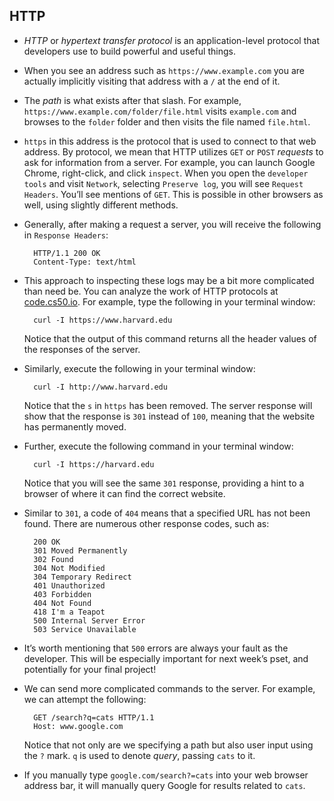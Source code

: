 ## HTTP

- _HTTP_ or _hypertext transfer protocol_ is an application-level protocol that developers use to build powerful and useful things.
- When you see an address such as `https://www.example.com` you are actually implicitly visiting that address with a `/` at the end of it.
- The _path_ is what exists after that slash. For example, `https://www.example.com/folder/file.html` visits `example.com` and browses to the `folder` folder and then visits the file named `file.html`.
- `https` in this address is the protocol that is used to connect to that web address. By protocol, we mean that HTTP utilizes `GET` or `POST` _requests_ to ask for information from a server. For example, you can launch Google Chrome, right-click, and click `inspect`. When you open the `developer tools` and visit `Network`, selecting `Preserve log`, you will see `Request Headers`. You’ll see mentions of `GET`. This is possible in other browsers as well, using slightly different methods.
- Generally, after making a request a server, you will receive the following in `Response Headers`:

        HTTP/1.1 200 OK
        Content-Type: text/html

- This approach to inspecting these logs may be a bit more complicated than need be. You can analyze the work of HTTP protocols at [code.cs50.io](https://code.cs50.io). For example, type the following in your terminal window:

        curl -I https://www.harvard.edu

  Notice that the output of this command returns all the header values of the responses of the server.

- Similarly, execute the following in your terminal window:

        curl -I http://www.harvard.edu

  Notice that the `s` in `https` has been removed. The server response will show that the response is `301` instead of `100`, meaning that the website has permanently moved.

- Further, execute the following command in your terminal window:

        curl -I https://harvard.edu

  Notice that you will see the same `301` response, providing a hint to a browser of where it can find the correct website.

- Similar to `301`, a code of `404` means that a specified URL has not been found. There are numerous other response codes, such as:

        200 OK
        301 Moved Permanently
        302 Found
        304 Not Modified
        304 Temporary Redirect
        401 Unauthorized
        403 Forbidden
        404 Not Found
        418 I'm a Teapot
        500 Internal Server Error
        503 Service Unavailable

- It’s worth mentioning that `500` errors are always your fault as the developer. This will be especially important for next week’s pset, and potentially for your final project!
- We can send more complicated commands to the server. For example, we can attempt the following:

        GET /search?q=cats HTTP/1.1
        Host: www.google.com

  Notice that not only are we specifying a path but also user input using the `?` mark. `q` is used to denote _query_, passing `cats` to it.

- If you manually type `google.com/search?=cats` into your web browser address bar, it will manually query Google for results related to `cats`.
